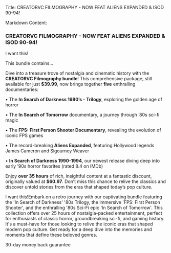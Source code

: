 Title: CREATORVC FILMOGRAPHY - NOW FEAT ALIENS EXPANDED & ISOD 90-94!

Markdown Content:
### CREATORVC FILMOGRAPHY - NOW FEAT ALIENS EXPANDED & ISOD 90-94!

I want this!

This bundle contains...

Dive into a treasure trove of nostalgia and cinematic history with the **CREATORVC Filmography bundle**! This comprehensive package, still available for just **$39.99**, now brings together **five** enthralling documentaries:

• The **In Search of Darkness 1980’s - Trilogy**, exploring the golden age of horror

• The **In Search of Tomorrow** documentary, a journey through ’80s sci-fi magic

• The **FPS: First Person Shooter Documentary**, revealing the evolution of iconic FPS games

• The record-breaking **Aliens Expanded**, featuring Hollywood legends James Cameron and Sigourney Weaver

• **In Search of Darkness 1990-1994**, our newest release diving deep into early ’90s horror favorites (rated 8.4 on IMDb)

Enjoy **over 35 hours** of rich, insightful content at a fantastic discount, originally valued at **$60.97**. Don’t miss this chance to relive the classics and discover untold stories from the eras that shaped today’s pop culture.

I want this!Embark on a retro journey with our captivating bundle featuring the 'In Search of Darkness' '80s Trilogy, the immersive 'FPS: First Person Shooter', and the enthralling '80s Sci-Fi epic 'In Search of Tomorrow'. This collection offers over 25 hours of nostalgia-packed entertainment, perfect for enthusiasts of classic horror, groundbreaking sci-fi, and gaming history. It's a must-have for those looking to relive the iconic eras that shaped modern pop culture. Get ready for a deep dive into the memories and moments that define these beloved genres.

30-day money back guarantee
